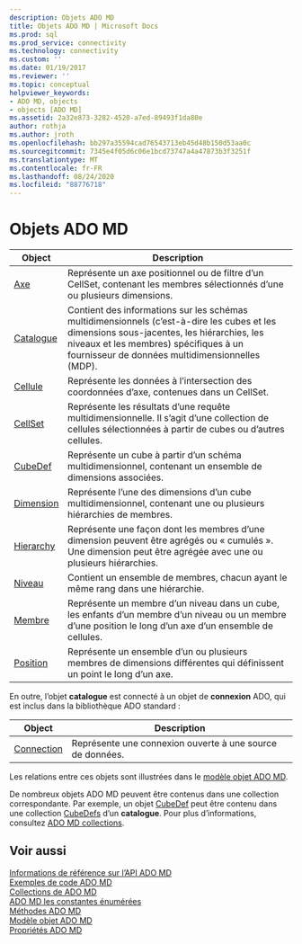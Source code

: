```yaml
---
description: Objets ADO MD
title: Objets ADO MD | Microsoft Docs
ms.prod: sql
ms.prod_service: connectivity
ms.technology: connectivity
ms.custom: ''
ms.date: 01/19/2017
ms.reviewer: ''
ms.topic: conceptual
helpviewer_keywords:
- ADO MD, objects
- objects [ADO MD]
ms.assetid: 2a32e873-3282-4520-a7ed-89493f1da80e
author: rothja
ms.author: jroth
ms.openlocfilehash: bb297a35594cad76543713eb45d48b150d53aa0c
ms.sourcegitcommit: 7345e4f05d6c06e1bcd73747a4a47873b3f3251f
ms.translationtype: MT
ms.contentlocale: fr-FR
ms.lasthandoff: 08/24/2020
ms.locfileid: "88776718"
---
```

# <a name="ado-md-objects"></a>Objets ADO MD

|Object|Description|  
|-|-|  
|[Axe](./axis-object-ado-md.md)|Représente un axe positionnel ou de filtre d’un CellSet, contenant les membres sélectionnés d’une ou plusieurs dimensions.|  
|[Catalogue](./catalog-object-ado-md.md)|Contient des informations sur les schémas multidimensionnels (c’est-à-dire les cubes et les dimensions sous-jacentes, les hiérarchies, les niveaux et les membres) spécifiques à un fournisseur de données multidimensionnelles (MDP).|  
|[Cellule](./cell-object-ado-md.md)|Représente les données à l’intersection des coordonnées d’axe, contenues dans un CellSet.|  
|[CellSet](./cellset-object-ado-md.md)|Représente les résultats d’une requête multidimensionnelle. Il s’agit d’une collection de cellules sélectionnées à partir de cubes ou d’autres cellules.|  
|[CubeDef](./cubedef-object-ado-md.md)|Représente un cube à partir d’un schéma multidimensionnel, contenant un ensemble de dimensions associées.|  
|[Dimension](./dimension-object-ado-md.md)|Représente l’une des dimensions d’un cube multidimensionnel, contenant une ou plusieurs hiérarchies de membres.|  
|[Hierarchy](./hierarchy-object-ado-md.md)|Représente une façon dont les membres d’une dimension peuvent être agrégés ou « cumulés ». Une dimension peut être agrégée avec une ou plusieurs hiérarchies.|  
|[Niveau](./level-object-ado-md.md)|Contient un ensemble de membres, chacun ayant le même rang dans une hiérarchie.|  
|[Membre](./member-object-ado-md.md)|Représente un membre d’un niveau dans un cube, les enfants d’un membre d’un niveau ou un membre d’une position le long d’un axe d’un ensemble de cellules.|  
|[Position](./position-object-ado-md.md)|Représente un ensemble d’un ou plusieurs membres de dimensions différentes qui définissent un point le long d’un axe.|  
  
 En outre, l’objet **catalogue** est connecté à un objet de **connexion** ADO, qui est inclus dans la bibliothèque ADO standard :  
  
|Object|Description|  
|------------|-----------------|  
|[Connection](../ado-api/connection-object-ado.md)|Représente une connexion ouverte à une source de données.|  
  
 Les relations entre ces objets sont illustrées dans le [modèle objet ADO MD](./ado-md-object-model.md).  
  
 De nombreux objets ADO MD peuvent être contenus dans une collection correspondante. Par exemple, un objet [CubeDef](./cubedef-object-ado-md.md) peut être contenu dans une collection [CubeDefs](./cubedefs-collection-ado-md.md) d’un **catalogue**. Pour plus d’informations, consultez [ADO MD collections](./ado-md-collections.md).  
  
## <a name="see-also"></a>Voir aussi  
 [Informations de référence sur l’API ADO MD](./ado-md-object-model.md?view=sql-server-ver15)   
 [Exemples de code ADO MD](./ado-md-code-examples.md)   
 [Collections de ADO MD](./ado-md-collections.md)   
 [ADO MD les constantes énumérées](./ado-md-enumerated-constants.md)   
 [Méthodes ADO MD](./ado-md-methods.md)   
 [Modèle objet ADO MD](./ado-md-object-model.md)   
 [Propriétés ADO MD](./ado-md-properties.md)